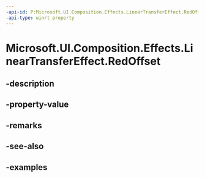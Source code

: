 ```yaml
---
-api-id: P:Microsoft.UI.Composition.Effects.LinearTransferEffect.RedOffset
-api-type: winrt property
---
```


# Microsoft.UI.Composition.Effects.LinearTransferEffect.RedOffset

<!--
public float RedOffset { get; set; }
-->


## -description

## -property-value

## -remarks

## -see-also

## -examples


